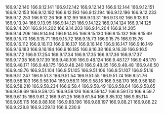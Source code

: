 166.9.12.140
166.9.12.141
166.9.12.142
166.9.12.143
166.9.12.144
166.9.12.151
166.9.12.153
166.9.12.192
166.9.12.193
166.9.12.194
166.9.12.196
166.9.12.233
166.9.12.253
166.9.12.26
166.9.12.99
166.9.13.31
166.9.13.92
166.9.13.93
166.9.13.94
166.9.13.95
166.9.14.121
166.9.14.122
166.9.14.124
166.9.14.125
166.9.14.201
166.9.14.202
166.9.14.203
166.9.14.204
166.9.14.205
166.9.14.206
166.9.14.94
166.9.14.95
166.9.15.130
166.9.15.132
166.9.15.69
166.9.15.70
166.9.15.71
166.9.15.72
166.9.15.73
166.9.15.75
166.9.15.76
166.9.16.112
166.9.16.113
166.9.16.137
166.9.16.146
166.9.16.147
166.9.16.149
166.9.16.183
166.9.16.184
166.9.16.185
166.9.16.38
166.9.16.39
166.9.16.5
166.9.17.2
166.9.17.254
166.9.17.34
166.9.17.35
166.9.17.36
166.9.17.37
166.9.17.38
166.9.17.39
166.9.48.109
166.9.48.124
166.9.48.127
166.9.48.170
166.9.48.171
166.9.48.175
166.9.48.240
166.9.48.35
166.9.48.48
166.9.48.50
166.9.48.76
166.9.51.104
166.9.51.105
166.9.51.106
166.9.51.107
166.9.51.16
166.9.51.247
166.9.51.3
166.9.51.54
166.9.51.55
166.9.51.74
166.9.51.76
166.9.58.103
166.9.58.104
166.9.58.11
166.9.58.16
166.9.58.170
166.9.58.180
166.9.58.210
166.9.58.234
166.9.58.4
166.9.58.49
166.9.58.64
166.9.58.65
166.9.58.69
166.9.59.125
166.9.59.126
166.9.59.147
166.9.59.174
166.9.59.7
166.9.61.15
166.9.61.2
166.9.61.25
166.9.61.54
166.9.85.102
166.9.85.114
166.9.85.115
166.9.88.186
166.9.88.196
166.9.88.197
166.9.88.21
166.9.88.22
166.9.228.8
166.9.229.10
166.9.230.9